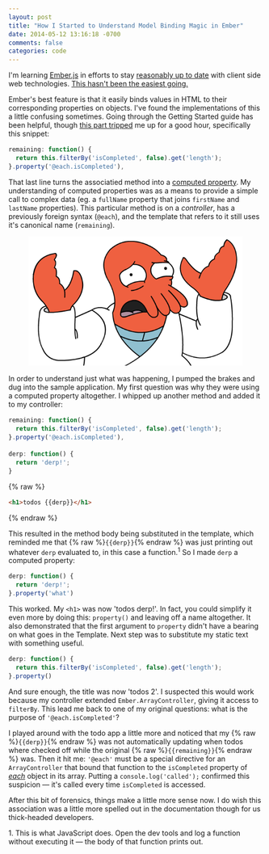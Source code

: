 ```yaml
---
layout: post
title: "How I Started to Understand Model Binding Magic in Ember"
date: 2014-05-12 13:16:18 -0700
comments: false
categories: code
---
```

I'm learning [Ember.js](http://emberjs.com/) in efforts to stay [reasonably up to date](http://blog.swilliams.me/words/2014/01/20/keep-your-developer-saw-sharp/) with client side web technologies. [This hasn't been the easiest going.](http://blog.swilliams.me/words/2014/05/06/oh-cool-you-want-to-be-a-web-developer/)

Ember's best feature is that it easily binds values in HTML to their corresponding properties on objects. I've found the implementations of this a little confusing sometimes. Going through the Getting Started guide has been helpful, though [this part tripped](http://emberjs.com/guides/getting-started/displaying-the-number-of-incomplete-todos/) me up for a good hour, specifically this snippet: 

```js Within todos_controller.js 
remaining: function() {
  return this.filterBy('isCompleted', false).get('length');
}.property('@each.isCompleted'),
```

That last line turns the associatied method into a [computed property](http://emberjs.com/guides/object-model/computed-properties/).  My understanding of computed properties was as a means to provide a simple call to complex data (eg. a `fullName` property that joins `firstName` and `lastName` properties). This particular method is on a *controller*, has a previously foreign syntax (`@each`), and the template that refers to it still uses it's canonical name (`remaining`).

<figure>
	<img src="/images/assets/ember/zoidberg.gif" alt="Wha?" />
</figure>

In order to understand just what was happening, I pumped the brakes and dug into the sample application. My first question was why they were using a computed property altogether. I whipped up another method and added it to my controller:

```js todos_controller.js 
remaining: function() {
  return this.filterBy('isCompleted', false).get('length');
}.property('@each.isCompleted'),

derp: function() {
  return 'derp!';
}
```

{% raw %}
```html index.html
<h1>todos {{derp}}</h1>
```
{% endraw %}

This resulted in the method body being substituted in the template, which reminded me that {% raw %}`{{derp}}`{% endraw %} was just printing out whatever `derp` evaluated to, in this case a function.<sup>1</sup> So I made `derp` a computed property:

```js todos_controller.js 
derp: function() {
  return 'derp!';
}.property('what')
```

This worked. My `<h1>` was now 'todos derp!'. In fact, you could simplify it even more by doing this: `property()` and leaving off a name altogether. It also demonstrated that the first argument to `property` didn't have a bearing on what goes in the Template. Next step was to substitute my static text with something useful.

```js todos_controller.js 
derp: function() {
  return this.filterBy('isCompleted', false).get('length');
}.property()
```

And sure enough, the title was now 'todos 2'. I suspected this would work because my controller extended `Ember.ArrayController`, giving it access to `filterBy`. This lead me back to one of my original questions: what is the purpose of `'@each.isCompleted'`?

I played around with the todo app a little more and noticed that my {% raw %}`{{derp}}`{% endraw %} was not automatically updating when todos where checked off while the original {% raw %}`{{remaining}}`{% endraw %} was. Then it hit me: `'@each'` must be a special directive for an `ArrayController` that bound that function to the `isCompleted` property of [*each*](http://emberjs.com/api/classes/Ember.ArrayController.html#property__each) object in its array. Putting a `console.log('called');` confirmed this suspicion — it's called every time `isCompleted` is accessed.

After this bit of forensics, things make a little more sense now. I do wish this association was a little more spelled out in the documentation though for us thick-headed developers.

<div class="footnotes">
1. This is what JavaScript does. Open the dev tools and log a function without executing it — the body of that function prints out.
</div>
